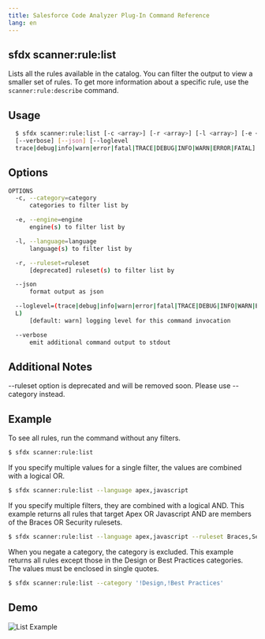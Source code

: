```yaml
---
title: Salesforce Code Analyzer Plug-In Command Reference
lang: en
---
```


## sfdx scanner:rule:list
Lists all the rules available in the catalog. You can filter the output to view a smaller set of rules. To get more information about a specific rule, use the ```scanner:rule:describe``` command.

## Usage

```bash
  $ sfdx scanner:rule:list [-c <array>] [-r <array>] [-l <array>] [-e <array>] 
  [--verbose] [--json] [--loglevel 
  trace|debug|info|warn|error|fatal|TRACE|DEBUG|INFO|WARN|ERROR|FATAL]
```
  
## Options

```bash
OPTIONS
  -c, --category=category
      categories to filter list by

  -e, --engine=engine
      engine(s) to filter list by

  -l, --language=language
      language(s) to filter list by

  -r, --ruleset=ruleset
      [deprecated] ruleset(s) to filter list by

  --json
      format output as json

  --loglevel=(trace|debug|info|warn|error|fatal|TRACE|DEBUG|INFO|WARN|ERROR|FATA
  L)
      [default: warn] logging level for this command invocation

  --verbose
      emit additional command output to stdout
```
  
## Additional Notes

--ruleset option is deprecated and will be removed soon. Please use --category instead.


## Example
To see all rules, run the command without any filters. 
```bash
$ sfdx scanner:rule:list
```
If you specify multiple values for a single filter, the values are combined with a logical OR. 
```bash
$ sfdx scanner:rule:list --language apex,javascript
```

If you specify multiple filters, they are combined with a logical AND. This example returns all rules that target Apex OR Javascript AND are members of the Braces OR Security rulesets.

```bash
$ sfdx scanner:rule:list --language apex,javascript --ruleset Braces,Security
```

When you negate a category, the category is excluded. This example returns all rules except those in the Design or Best Practices categories. The values must be enclosed in single quotes.
```bash
$ sfdx scanner:rule:list --category '!Design,!Best Practices'
```

## Demo
![List Example](./assets/images/list.gif) 

